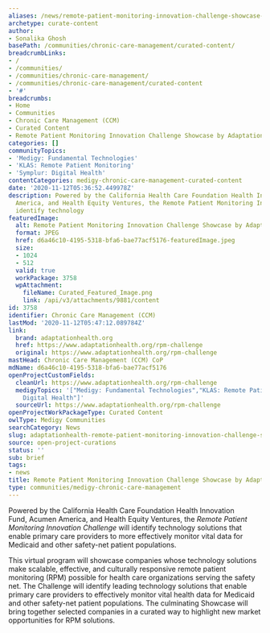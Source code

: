 ```yaml
---
aliases: /news/remote-patient-monitoring-innovation-challenge-showcase-by-adaptation-health
archetype: curate-content
author:
- Sonalika Ghosh
basePath: /communities/chronic-care-management/curated-content/
breadcrumbLinks:
- /
- /communities/
- /communities/chronic-care-management/
- /communities/chronic-care-management/curated-content
- '#'
breadcrumbs:
- Home
- Communities
- Chronic Care Management (CCM)
- Curated Content
- Remote Patient Monitoring Innovation Challenge Showcase by Adaptation Health
categories: []
communityTopics:
- 'Medigy: Fundamental Technologies'
- 'KLAS: Remote Patient Monitoring'
- 'Symplur: Digital Health'
contentCategories: medigy-chronic-care-management-curated-content
date: '2020-11-12T05:36:52.449978Z'
description: Powered by the California Health Care Foundation Health Innovation Fund, Acumen
  America, and Health Equity Ventures, the Remote Patient Monitoring Innovation Challenge will
  identify technology
featuredImage:
  alt: Remote Patient Monitoring Innovation Challenge Showcase by Adaptation Health
  format: JPEG
  href: d6a46c10-4195-5318-bfa6-bae77acf5176-featuredImage.jpeg
  size:
  - 1024
  - 512
  valid: true
  workPackage: 3758
  wpAttachment:
    fileName: Curated_Featured_Image.png
    link: /api/v3/attachments/9881/content
id: 3758
identifier: Chronic Care Management (CCM)
lastMod: '2020-11-12T05:47:12.089784Z'
link:
  brand: adaptationhealth.org
  href: https://www.adaptationhealth.org/rpm-challenge
  original: https://www.adaptationhealth.org/rpm-challenge
mastHead: Chronic Care Management (CCM) CoP
mdName: d6a46c10-4195-5318-bfa6-bae77acf5176
openProjectCustomFields:
  cleanUrl: https://www.adaptationhealth.org/rpm-challenge
  medigyTopics: '["Medigy: Fundamental Technologies","KLAS: Remote Patient Monitoring","Symplur:
    Digital Health"]'
  sourceUrl: https://www.adaptationhealth.org/rpm-challenge
openProjectWorkPackageType: Curated Content
owlType: Medigy Communities
searchCategory: News
slug: adaptationhealth-remote-patient-monitoring-innovation-challenge-showcase-by-adaptation-health
source: open-project-curations
status: ''
sub: brief
tags:
- news
title: Remote Patient Monitoring Innovation Challenge Showcase by Adaptation Health
type: communities/medigy-chronic-care-management
---
```


<p>Powered by the&nbsp;California Health Care Foundation Health Innovation Fund,&nbsp;Acumen America, and&nbsp;Health Equity Ventures,&nbsp;the <i>Remote Patient Monitoring Innovation Challenge</i>&nbsp;will identify technology solutions that enable primary care providers to more effectively monitor vital data for Medicaid and other safety-net patient populations.</p><p>This virtual program will showcase companies whose technology solutions make scalable, effective, and culturally responsive remote patient monitoring (RPM) possible for health care organizations serving the safety net. The Challenge will identify leading technology solutions that enable primary care providers to effectively monitor vital health data for Medicaid and other safety-net patient populations. The culminating Showcase will bring together selected companies in a curated way to highlight new market opportunities for RPM solutions.</p>